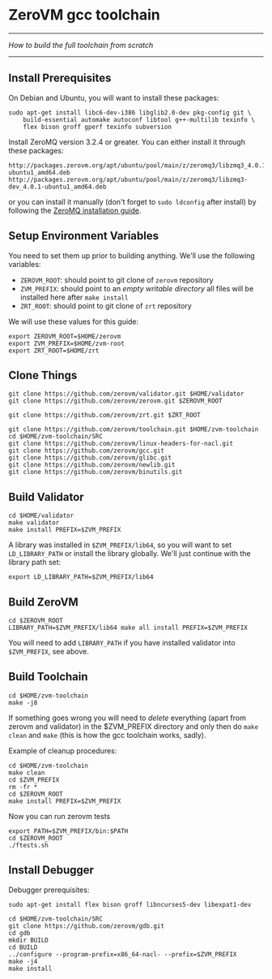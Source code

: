 ZeroVM gcc toolchain
=====
----
_How to build the full toolchain from scratch_

----

Install Prerequisites
---------------------

On Debian and Ubuntu, you will want to install these packages:

    sudo apt-get install libc6-dev-i386 libglib2.0-dev pkg-config git \
        build-essential automake autoconf libtool g++-multilib texinfo \
        flex bison groff gperf texinfo subversion

Install ZeroMQ version 3.2.4 or greater. You can either install it
through these packages:

    http://packages.zerovm.org/apt/ubuntu/pool/main/z/zeromq3/libzmq3_4.0.1-ubuntu1_amd64.deb
    http://packages.zerovm.org/apt/ubuntu/pool/main/z/zeromq3/libzmq3-dev_4.0.1-ubuntu1_amd64.deb

or you can install it manually (don't forget to `sudo ldconfig`
after install) by following the
[ZeroMQ installation guide](http://zeromq.org/area:download).

Setup Environment Variables
----------------------------

You need to set them up prior to building anything. We'll use the
following variables:

* `ZEROVM_ROOT`: should point to git clone of `zerovm` repository
* `ZVM_PREFIX`: should point to an *empty writable directory* all
    files will be installed here after `make install`
* `ZRT_ROOT`: should point to git clone of `zrt` repository

We will use these values for this guide:

    export ZEROVM_ROOT=$HOME/zerovm
    export ZVM_PREFIX=$HOME/zvm-root
    export ZRT_ROOT=$HOME/zrt

Clone Things
------------

    git clone https://github.com/zerovm/validator.git $HOME/validator
    git clone https://github.com/zerovm/zerovm.git $ZEROVM_ROOT

    git clone https://github.com/zerovm/zrt.git $ZRT_ROOT

    git clone https://github.com/zerovm/toolchain.git $HOME/zvm-toolchain
    cd $HOME/zvm-toolchain/SRC
    git clone https://github.com/zerovm/linux-headers-for-nacl.git
    git clone https://github.com/zerovm/gcc.git
    git clone https://github.com/zerovm/glibc.git
    git clone https://github.com/zerovm/newlib.git
    git clone https://github.com/zerovm/binutils.git

Build Validator
---------------

    cd $HOME/validator
    make validator
    make install PREFIX=$ZVM_PREFIX

A library was installed in `$ZVM_PREFIX/lib64`, so you will want to set
`LD_LIBRARY_PATH` or install the library globally. We'll just continue
with the library path set:

    export LD_LIBRARY_PATH=$ZVM_PREFIX/lib64

Build ZeroVM
------------

    cd $ZEROVM_ROOT
    LIBRARY_PATH=$ZVM_PREFIX/lib64 make all install PREFIX=$ZVM_PREFIX
    
You will need to add `LIBRARY_PATH` if you have installed validator into `$ZVM_PREFIX`, see above.

Build Toolchain
---------------

    cd $HOME/zvm-toolchain
    make -j8

If something goes wrong you will need to *delete* everything
(apart from zerovm and validator) in the $ZVM_PREFIX directory and
only then do `make clean` and `make` (this is how the gcc
toolchain works, sadly).

Example of cleanup procedures:

    cd $HOME/zvm-toolchain
    make clean
    cd $ZVM_PREFIX
    rm -fr *
    cd $ZEROVM_ROOT
    make install PREFIX=$ZVM_PREFIX

Now you can run zerovm tests

    export PATH=$ZVM_PREFIX/bin:$PATH
    cd $ZEROVM_ROOT
    ./ftests.sh

Install Debugger
----------------

Debugger prerequisites:

    sudo apt-get install flex bison groff libncurses5-dev libexpat1-dev

    cd $HOME/zvm-toolchain/SRC
    git clone https://github.com/zerovm/gdb.git
    cd gdb
    mkdir BUILD
    cd BUILD
    ../configure --program-prefix=x86_64-nacl- --prefix=$ZVM_PREFIX
    make -j4
    make install
